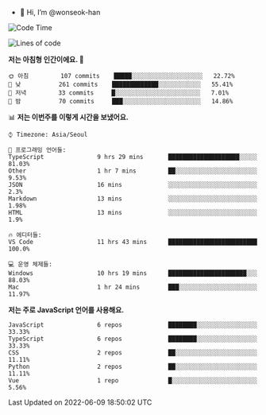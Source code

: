 - 👋 Hi, I’m @wonseok-han

<!---
wonseok-han/wonseok-han is a ✨ special ✨ repository because its `README.md` (this file) appears on your GitHub profile.
You can click the Preview link to take a look at your changes.
--->

<!--START_SECTION:waka-->
![Code Time](http://img.shields.io/badge/Code%20Time-401%20hrs%2052%20mins-blue)

![Lines of code](https://img.shields.io/badge/%EC%A0%80%EB%8A%94%20%EC%97%AC%ED%83%9C%EA%B9%8C%EC%A7%80%20-287%20Thousand%20%EC%A4%84%EC%9D%98%20%EC%BD%94%EB%93%9C%EB%A5%BC%20%EC%9E%91%EC%84%B1%ED%96%88%EC%96%B4%EC%9A%94.-blue)

**저는 아침형 인간이에요. 🐤** 

```text
🌞 아침         107 commits    █████░░░░░░░░░░░░░░░░░░░░   22.72% 
🌆 낮　         261 commits    █████████████░░░░░░░░░░░░   55.41% 
🌃 저녁         33 commits     █░░░░░░░░░░░░░░░░░░░░░░░░   7.01% 
🌙 밤　         70 commits     ███░░░░░░░░░░░░░░░░░░░░░░   14.86%

```


📊 **저는 이번주를 이렇게 시간을 보냈어요.** 

```text
⌚︎ Timezone: Asia/Seoul

💬 프로그래밍 언어들: 
TypeScript               9 hrs 29 mins       ████████████████████░░░░░   81.03% 
Other                    1 hr 7 mins         ██░░░░░░░░░░░░░░░░░░░░░░░   9.53% 
JSON                     16 mins             ░░░░░░░░░░░░░░░░░░░░░░░░░   2.3% 
Markdown                 13 mins             ░░░░░░░░░░░░░░░░░░░░░░░░░   1.98% 
HTML                     13 mins             ░░░░░░░░░░░░░░░░░░░░░░░░░   1.9%

🔥 에디터들: 
VS Code                  11 hrs 43 mins      █████████████████████████   100.0%

💻 운영 체제들: 
Windows                  10 hrs 19 mins      ██████████████████████░░░   88.03% 
Mac                      1 hr 24 mins        ███░░░░░░░░░░░░░░░░░░░░░░   11.97%

```

**저는 주로 JavaScript 언어를 사용해요.** 

```text
JavaScript               6 repos             ████████░░░░░░░░░░░░░░░░░   33.33% 
TypeScript               6 repos             ████████░░░░░░░░░░░░░░░░░   33.33% 
CSS                      2 repos             ██░░░░░░░░░░░░░░░░░░░░░░░   11.11% 
Python                   2 repos             ██░░░░░░░░░░░░░░░░░░░░░░░   11.11% 
Vue                      1 repo              █░░░░░░░░░░░░░░░░░░░░░░░░   5.56%

```



 Last Updated on 2022-06-09 18:50:02 UTC
<!--END_SECTION:waka-->
